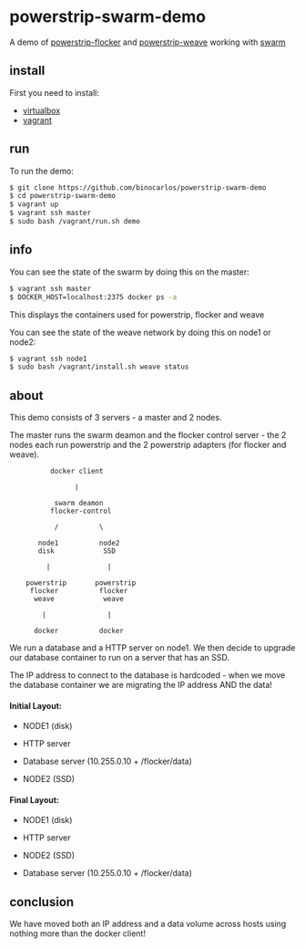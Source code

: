 # powerstrip-swarm-demo

A demo of [powerstrip-flocker](https://github.com/clusterhq/powerstrip-flocker) and [powerstrip-weave](https://github.com/binocarlos/powerstrip-weave) working with [swarm](https://github.com/docker/swarm)

## install

First you need to install:

 * [virtualbox](https://www.virtualbox.org/wiki/Downloads)
 * [vagrant](http://www.vagrantup.com/downloads.html)

## run

To run the demo:

```bash
$ git clone https://github.com/binocarlos/powerstrip-swarm-demo
$ cd powerstrip-swarm-demo
$ vagrant up
$ vagrant ssh master
$ sudo bash /vagrant/run.sh demo
```

## info

You can see the state of the swarm by doing this on the master:

```bash
$ vagrant ssh master
$ DOCKER_HOST=localhost:2375 docker ps -a
```

This displays the containers used for powerstrip, flocker and weave

You can see the state of the weave network by doing this on node1 or node2:

```bash
$ vagrant ssh node1
$ sudo bash /vagrant/install.sh weave status
```

## about

This demo consists of 3 servers - a master and 2 nodes.

The master runs the swarm deamon and the flocker control server - the 2 nodes each run powerstrip and the 2 powerstrip adapters (for flocker and weave).

```
          docker client

                |

           swarm deamon
          flocker-control

           /          \

       node1          node2
       disk            SSD

         |              |

    powerstrip       powerstrip
     flocker          flocker
      weave            weave

        |               |

      docker          docker

```

We run a database and a HTTP server on node1.  We then decide to upgrade our database container to run on a server that has an SSD.

The IP address to connect to the database is hardcoded - when we move the database container we are migrating the IP address AND the data!

#### Initial Layout:

 * NODE1 (disk)
  * HTTP server
  * Database server (10.255.0.10 + /flocker/data)

 * NODE2 (SSD)

#### Final Layout:

 * NODE1 (disk)
  * HTTP server

 * NODE2 (SSD)
  * Database server (10.255.0.10 + /flocker/data)

## conclusion

We have moved both an IP address and a data volume across hosts using nothing more than the docker client!